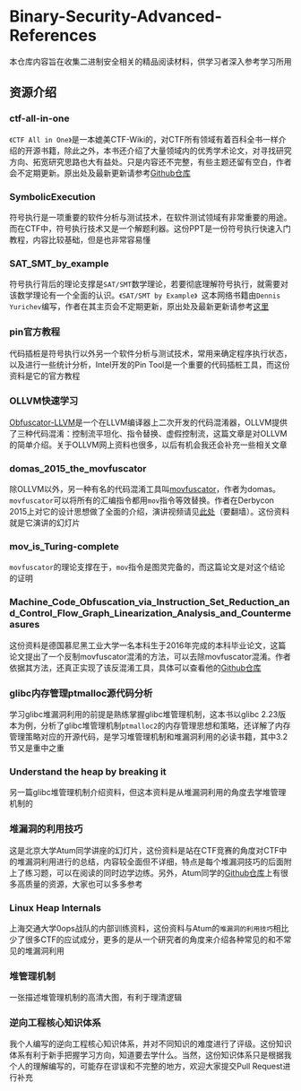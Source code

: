 # Binary-Security-Advanced-References

本仓库内容旨在收集二进制安全相关的精品阅读材料，供学习者深入参考学习所用

## 资源介绍

### ctf-all-in-one
`《CTF All in One》`是一本媲美CTF-Wiki的，对CTF所有领域有着百科全书一样介绍的开源书籍，除此之外，本书还介绍了大量领域内的优秀学术论文，对寻找研究方向、拓宽研究思路也大有益处。只是内容还不完整，有些主题还留有空白，作者会不定期更新。原出处及最新更新请参考[Github仓库](https://github.com/firmianay/CTF-All-In-One)

### SymbolicExecution
符号执行是一项重要的软件分析与测试技术，在软件测试领域有非常重要的用途。而在CTF中，符号执行技术又是一个解题利器。这份PPT是一份符号执行快速入门教程，内容比较基础，但是也非常容易懂

### SAT_SMT_by_example
符号执行背后的理论支撑是`SAT/SMT`数学理论，若要彻底理解符号执行，就需要对该数学理论有一个全面的认识。`《SAT/SMT by Example》
`这本网络书籍由`Dennis Yurichev`编写，作者在其主页会不定期更新，原出处及最新更新请参考[这里](https://yurichev.com/writings/SAT_SMT_by_example.pdf)

### pin官方教程
代码插桩是符号执行以外另一个软件分析与测试技术，常用来确定程序执行状态，以及进行一些统计分析，Intel开发的Pin Tool是一个重要的代码插桩工具，而这份资料是它的官方教程

### OLLVM快速学习
[Obfuscator-LLVM](https://github.com/obfuscator-llvm/obfuscator)是一个在LLVM编译器上二次开发的代码混淆器，OLLVM提供了三种代码混淆：控制流平坦化、指令替换、虚假控制流，这篇文章是对OLLVM的简单介绍。关于OLLVM网上资料也很多，以后有机会我还会补充一些相关文章

### domas_2015_the_movfuscator
除OLLVM以外，另一种有名的代码混淆工具叫[movfuscator](https://github.com/Battelle/movfuscator)，作者为domas。`movfuscator`可以将所有的汇编指令都用`mov`指令等效替换。作者在Derbycon 2015上对它的设计思想做了全面的介绍，演讲视频请见[此处](https://www.youtube.com/watch?v=R7EEoWg6Ekk)（要翻墙）。这份资料就是它演讲的幻灯片

### mov_is_Turing-complete
`movfuscator`的理论支撑在于，`mov`指令是图灵完备的，而这篇论文是对这个结论的证明

### Machine_Code_Obfuscation_via_Instruction_Set_Reduction_and_Control_Flow_Graph_Linearization_Analysis_and_Countermeasures
这份资料是德国慕尼黑工业大学一名本科生于2016年完成的本科毕业论文，这篇论文提出了一个反制movfuscator混淆的方法，可以去除movfuscator混淆。作者依据其方法，还真正实现了该反混淆工具，具体可以查看他的[Github仓库](https://github.com/kirschju/demovfuscator)

### glibc内存管理ptmalloc源代码分析
学习glibc堆漏洞利用的前提是熟练掌握glibc堆管理机制，这本书以glibc 2.23版本为例，分析了glibc堆管理机制`ptmalloc2`的内存管理思想和策略，还详解了内存管理策略对应的开源代码，是学习堆管理机制和堆漏洞利用的必读书籍，其中3.2节又是重中之重

### Understand the heap by breaking it
另一篇glibc堆管理机制介绍资料，但这本资料是从堆漏洞利用的角度去学堆管理机制的

### 堆漏洞的利用技巧
这是北京大学Atum同学讲座的幻灯片，这份资料是站在CTF竞赛的角度对CTF中的堆漏洞利用进行的总结，内容较全面但不详细，特点是每个堆漏洞技巧的后面附上了练习题，可以在阅读的同时边学边练。另外，Atum同学的[Github仓库](https://github.com/A7um/slides)上有很多高质量的资源，大家也可以多多参考

### Linux Heap Internals
上海交通大学0ops战队的内部训练资料，这份资料与Atum的`堆漏洞的利用技巧`相比少了很多CTF的应试成分，更多的是从一个研究者的角度来介绍各种常见的和不常见的堆漏洞利用

### 堆管理机制
一张描述堆管理机制的高清大图，有利于理清逻辑

### 逆向工程核心知识体系
我个人编写的逆向工程核心知识体系，并对不同知识的难度进行了评级。这份知识体系有利于新手把握学习方向，知道要去学什么。当然，这份知识体系只是根据我个人的理解编写的，可能存在谬误和不完整的地方，欢迎大家提交Pull Request进行补充